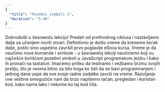 ```yaml
---
{
  "title": "Posebni simboli 1",
  "duration": "3:40"
}
---
```


Dobrodošli u šesnaestu lekciju! Predah od prethodnog ciklusa i nastavljamo dalje sa učenjem novih stvari. Definitivno je došlo vreme da krenemo korak dalje, pošto smo uspešno završili prvo poglavlje eSova kursa. Vreme je da naučimo nove komande i simbole - u šesnaestoj lekciji naučićemo koji su najčešće korišćeni posebni simboli u JavaScript programskom jeziku i kako ih pronaći na tastaturi. Imaćemo priliku da testiramo i vežbamo brzinu svojih prstiju, što je veoma bitno za bilo koga ko želi da se bavi programiranjem i jednog dana uspe da sve svoje radne zadatke završi na vreme. Razvijanje ove veštine omogućiće nam da brzo napišemo tačan, pregledan i koristan kod, kako nama tako i nekome ko taj kod čita. 


